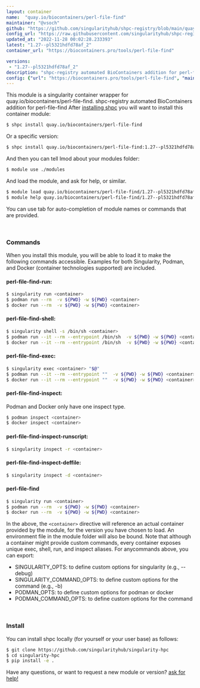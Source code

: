 ```yaml
---
layout: container
name:  "quay.io/biocontainers/perl-file-find"
maintainer: "@vsoch"
github: "https://github.com/singularityhub/shpc-registry/blob/main/quay.io/biocontainers/perl-file-find/container.yaml"
config_url: "https://raw.githubusercontent.com/singularityhub/shpc-registry/main/quay.io/biocontainers/perl-file-find/container.yaml"
updated_at: "2022-11-28 00:02:28.233393"
latest: "1.27--pl5321hdfd78af_2"
container_url: "https://biocontainers.pro/tools/perl-file-find"

versions:
 - "1.27--pl5321hdfd78af_2"
description: "shpc-registry automated BioContainers addition for perl-file-find"
config: {"url": "https://biocontainers.pro/tools/perl-file-find", "maintainer": "@vsoch", "description": "shpc-registry automated BioContainers addition for perl-file-find", "latest": {"1.27--pl5321hdfd78af_2": "sha256:f4422b1c01ff37794cbe78fbeebd6f21577502c5b0e2c4d35b6a8f05fc5926df"}, "tags": {"1.27--pl5321hdfd78af_2": "sha256:f4422b1c01ff37794cbe78fbeebd6f21577502c5b0e2c4d35b6a8f05fc5926df"}, "docker": "quay.io/biocontainers/perl-file-find"}
---
```


This module is a singularity container wrapper for quay.io/biocontainers/perl-file-find.
shpc-registry automated BioContainers addition for perl-file-find
After [installing shpc](#install) you will want to install this container module:


```bash
$ shpc install quay.io/biocontainers/perl-file-find
```

Or a specific version:

```bash
$ shpc install quay.io/biocontainers/perl-file-find:1.27--pl5321hdfd78af_2
```

And then you can tell lmod about your modules folder:

```bash
$ module use ./modules
```

And load the module, and ask for help, or similar.

```bash
$ module load quay.io/biocontainers/perl-file-find/1.27--pl5321hdfd78af_2
$ module help quay.io/biocontainers/perl-file-find/1.27--pl5321hdfd78af_2
```

You can use tab for auto-completion of module names or commands that are provided.

<br>

### Commands

When you install this module, you will be able to load it to make the following commands accessible.
Examples for both Singularity, Podman, and Docker (container technologies supported) are included.

#### perl-file-find-run:

```bash
$ singularity run <container>
$ podman run --rm  -v ${PWD} -w ${PWD} <container>
$ docker run --rm  -v ${PWD} -w ${PWD} <container>
```

#### perl-file-find-shell:

```bash
$ singularity shell -s /bin/sh <container>
$ podman run --it --rm --entrypoint /bin/sh  -v ${PWD} -w ${PWD} <container>
$ docker run --it --rm --entrypoint /bin/sh  -v ${PWD} -w ${PWD} <container>
```

#### perl-file-find-exec:

```bash
$ singularity exec <container> "$@"
$ podman run --it --rm --entrypoint ""  -v ${PWD} -w ${PWD} <container> "$@"
$ docker run --it --rm --entrypoint ""  -v ${PWD} -w ${PWD} <container> "$@"
```

#### perl-file-find-inspect:

Podman and Docker only have one inspect type.

```bash
$ podman inspect <container>
$ docker inspect <container>
```

#### perl-file-find-inspect-runscript:

```bash
$ singularity inspect -r <container>
```

#### perl-file-find-inspect-deffile:

```bash
$ singularity inspect -d <container>
```



#### perl-file-find

```bash
$ singularity run <container>
$ podman run --rm  -v ${PWD} -w ${PWD} <container>
$ docker run --rm  -v ${PWD} -w ${PWD} <container>
```


In the above, the `<container>` directive will reference an actual container provided
by the module, for the version you have chosen to load. An environment file in the
module folder will also be bound. Note that although a container
might provide custom commands, every container exposes unique exec, shell, run, and
inspect aliases. For anycommands above, you can export:

 - SINGULARITY_OPTS: to define custom options for singularity (e.g., --debug)
 - SINGULARITY_COMMAND_OPTS: to define custom options for the command (e.g., -b)
 - PODMAN_OPTS: to define custom options for podman or docker
 - PODMAN_COMMAND_OPTS: to define custom options for the command

<br>

### Install

You can install shpc locally (for yourself or your user base) as follows:

```bash
$ git clone https://github.com/singularityhub/singularity-hpc
$ cd singularity-hpc
$ pip install -e .
```

Have any questions, or want to request a new module or version? [ask for help!](https://github.com/singularityhub/singularity-hpc/issues)